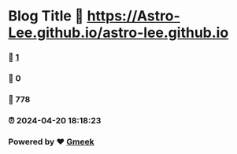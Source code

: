 # Blog Title :link: https://Astro-Lee.github.io/astro-lee.github.io 
### :page_facing_up: [1](https://Astro-Lee.github.io/astro-lee.github.io/tag.html) 
### :speech_balloon: 0 
### :hibiscus: 778 
### :alarm_clock: 2024-04-20 18:18:23 
### Powered by :heart: [Gmeek](https://github.com/Meekdai/Gmeek)
